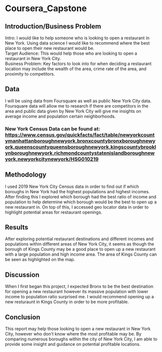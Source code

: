 # Coursera_Capstone

## Introduction/Business Problem
Intro: I would like to help someone who is looking to open a restaurant in New York. Using data science I would like to recommend where the best place to open their new restaurant would be. <br />
Target Audience: This would help those who are looking to open a restaurant in New York City. <br />
Business Problem: Key factors to look into for when deciding a restaurant location may include the wealth of the area, crime rate of the area, and proximity to competitors. 



## Data
I will be using data from Foursquare as well as public New York City data. Foursquare data will allow me to research if there are competitors in the area and public data given by New York City will give me insights on average income and population certain neighborhoods.

### New York Census Data can be found at: https://www.census.gov/quickfacts/fact/table/newyorkcountymanhattanboroughnewyork,bronxcountybronxboroughnewyork,queenscountyqueensboroughnewyork,kingscountybrooklynboroughnewyork,richmondcountystatenislandboroughnewyork,newyorkcitynewyork/HSG010219


## Methodology
I used 2019 New York City Census data in order to find out if which boroughs in New York had the highest populations and highest incomes. After finding this I explored which borough had the best ratio of income and population to help determine which borough would be the best to open up a new restaurant in. On top of this, I accessed geo locator data in order to highlight potential areas for restaurant openings.


## Results
After exploring potential restaurant destinations and different incomes and populations within different areas of New York City, it seems as though the borough of Kings County may be a good place to open up a new restaurant with a large population and high income area. The area of Kings County can be seen as highlighted on the map.

## Discussion
When I first began this project, I expected Bronx to be the best destination for opening a new restaurant however its massive population with lower income to population ratio surprised me. I would recommend opening up a new resturaunt in Kings County in order to be more profitable.

## Conclusion
This report may help those looking to open a new restaurant in New York City, however who don't know where the most profitable may be. By comparing numerous boroughs within the city of New York City, I am able to provide some insight and guidance on potential profitable locations.
